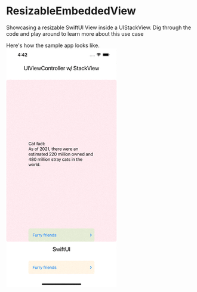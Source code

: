 # ResizableEmbeddedView

Showcasing a resizable SwiftUI View inside a UIStackView. Dig through the code and play around to learn more about this use case

Here's how the sample app looks like.
![App UI showing expandable view on top using UIKit and the same view on bottom](docs/blogpost_swift_ui_app.gif)
